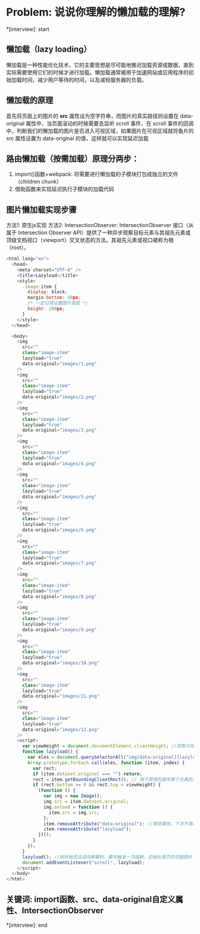 # Problem: 说说你理解的懒加载的理解?

*[interview]: start
## 懒加载（lazy loading）
懒加载是一种性能优化技术，它的主要思想是尽可能地推迟加载资源或数据，直到实际需要使用它们的时候才进行加载。懒加载通常被用于加速网站或应用程序的初始加载时间，减少用户等待的时间，以及减轻服务器的负载。

## 懒加载的原理
首先将页面上的图片的 **src** 属性设为空字符串，而图片的真实路径则设置在 data-original 属性中，当页面滚动的时候需要去监听 scroll 事件，在 scroll 事件的回调中，判断我们的懒加载的图片是否进入可视区域，如果图片在可视区域就将鱼片的 src 属性设置为 data-original 的值，这样就可以实现延迟加载

## 路由懒加载（按需加载）原理分两步：
1. import()函数+webpack: 将需要进行懒加载的子模块打包成独立的文件（children chunk）
2. 借助函数来实现延迟执行子模块的加载代码

## 图片懒加载实现步骤
方法1: 原生js实现
方法2: IntersectionObserver: IntersectionObserver 接口（从属于 Intersection Observer API）提供了一种异步观察目标元素与其祖先元素或顶级文档视口（viewport）交叉状态的方法。其祖先元素或视口被称为根（root）。
```js
<html lang="en">
  <head>
    <meta charset="UTF-8" />
    <title>Lazyload</title>
    <style>
      .image-item {
        display: block;
        margin-bottom: 50px;
        /* 一定记得设置图片高度 */
        height: 200px;
      }
    </style>
  </head>

  <body>
    <img
      src=""
      class="image-item"
      lazyload="true"
      data-original="images/1.png"
    />
    <img
      src=""
      class="image-item"
      lazyload="true"
      data-original="images/2.png"
    />
    <img
      src=""
      class="image-item"
      lazyload="true"
      data-original="images/3.png"
    />
    <img
      src=""
      class="image-item"
      lazyload="true"
      data-original="images/4.png"
    />
    <img
      src=""
      class="image-item"
      lazyload="true"
      data-original="images/5.png"
    />
    <img
      src=""
      class="image-item"
      lazyload="true"
      data-original="images/6.png"
    />
    <img
      src=""
      class="image-item"
      lazyload="true"
      data-original="images/7.png"
    />
    <img
      src=""
      class="image-item"
      lazyload="true"
      data-original="images/8.png"
    />
    <img
      src=""
      class="image-item"
      lazyload="true"
      data-original="images/9.png"
    />
    <img
      src=""
      class="image-item"
      lazyload="true"
      data-original="images/10.png"
    />
    <img
      src=""
      class="image-item"
      lazyload="true"
      data-original="images/11.png"
    />
    <img
      src=""
      class="image-item"
      lazyload="true"
      data-original="images/12.png"
    />
    <script>
      var viewHeight = document.documentElement.clientHeight; //获取可视区高度
      function lazyload() {
        var eles = document.querySelectorAll("img[data-original][lazyload]");
        Array.prototype.forEach.call(eles, function (item, index) {
          var rect;
          if (item.dataset.original === "") return;
          rect = item.getBoundingClientRect(); // 用于获得页面中某个元素的左，上，右和下分别相对浏览器视窗的位置
          if (rect.bottom >= 0 && rect.top < viewHeight) {
            (function () {
              var img = new Image();
              img.src = item.dataset.original;
              img.onload = function () {
                item.src = img.src;
              };
              item.removeAttribute("data-original"); //移除属性，下次不再遍历
              item.removeAttribute("lazyload");
            })();
          }
        });
      }
      lazyload(); //刚开始还没滚动屏幕时，要先触发一次函数，初始化首页的页面图片
      document.addEventListener("scroll", lazyload);
    </script>
  </body>
</html>
```

## 关键词: import函数、src、data-original自定义属性、IntersectionObserver
*[interview]: end

